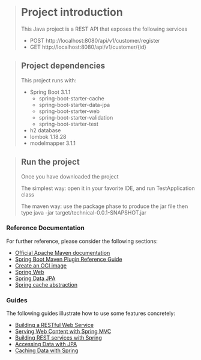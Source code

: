 ># Project introduction
>
> This Java project is a REST API that exposes the following services
> - POST http://localhost:8080/api/v1/customer/register
> - GET http://localhost:8080/api/v1/customer/{id}

>## Project dependencies
>
> This project runs with:
> - Spring Boot 3.1.1
>   - spring-boot-starter-cache
>   - spring-boot-starter-data-jpa
>   - spring-boot-starter-web
>   - spring-boot-starter-validation
>   - spring-boot-starter-test
> - h2 database
> - lombok 1.18.28
> - modelmapper 3.1.1

>## Run the project
> 
> Once you have downloaded the project
> 
> The simplest way: open it in your favorite IDE, and run TestApplication class
> 
> The maven way: use the package phase to produce the jar file then type java -jar target/technical-0.0.1-SNAPSHOT.jar

### Reference Documentation
For further reference, please consider the following sections:

* [Official Apache Maven documentation](https://maven.apache.org/guides/index.html)
* [Spring Boot Maven Plugin Reference Guide](https://docs.spring.io/spring-boot/docs/3.1.1/maven-plugin/reference/html/)
* [Create an OCI image](https://docs.spring.io/spring-boot/docs/3.1.1/maven-plugin/reference/html/#build-image)
* [Spring Web](https://docs.spring.io/spring-boot/docs/3.1.1/reference/htmlsingle/#web)
* [Spring Data JPA](https://docs.spring.io/spring-boot/docs/3.1.1/reference/htmlsingle/#data.sql.jpa-and-spring-data)
* [Spring cache abstraction](https://docs.spring.io/spring-boot/docs/3.1.1/reference/htmlsingle/#io.caching)

### Guides
The following guides illustrate how to use some features concretely:

* [Building a RESTful Web Service](https://spring.io/guides/gs/rest-service/)
* [Serving Web Content with Spring MVC](https://spring.io/guides/gs/serving-web-content/)
* [Building REST services with Spring](https://spring.io/guides/tutorials/rest/)
* [Accessing Data with JPA](https://spring.io/guides/gs/accessing-data-jpa/)
* [Caching Data with Spring](https://spring.io/guides/gs/caching/)

